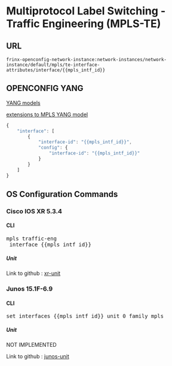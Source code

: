 # Multiprotocol Label Switching - Traffic Engineering (MPLS-TE)

## URL

```
frinx-openconfig-network-instance:network-instances/network-instance/default/mpls/te-interface-attributes/interface/{{mpls_intf_id}}
```

## OPENCONFIG YANG

[YANG models](https://github.com/FRINXio/openconfig/tree/master/mpls/src/main/yang)

[extensions to MPLS YANG model](https://github.com/FRINXio/openconfig/tree/master/network-instance/src/main/yang)

```javascript
{
    "interface": [
        {
            "interface-id": "{{mpls_intf_id}}",
            "config": {
                "interface-id": "{{mpls_intf_id}}"
            }
        }
    ]
}
```

## OS Configuration Commands

### Cisco IOS XR 5.3.4

#### CLI

<pre>
mpls traffic-eng
 interface {{mpls_intf_id}}
</pre>

##### Unit

Link to github : [xr-unit](https://github.com/FRINXio/cli-units/tree/master/ios-xr/mpls)

### Junos 15.1F-6.9

#### CLI

<pre>
set interfaces {{mpls_intf_id}} unit 0 family mpls
</pre>

##### Unit

NOT IMPLEMENTED

Link to github : [junos-unit]()
